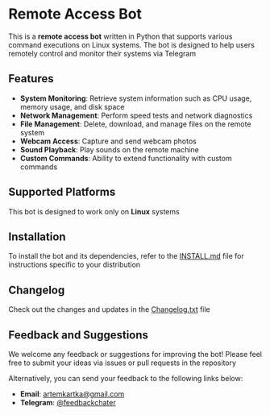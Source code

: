 # Remote Access Bot

This is a **remote access bot** written in Python that supports various command executions on Linux systems. The bot is designed to help users remotely control and monitor their systems via Telegram

## Features

- **System Monitoring**: Retrieve system information such as CPU usage, memory usage, and disk space
- **Network Management**: Perform speed tests and network diagnostics
- **File Management**: Delete, download, and manage files on the remote system
- **Webcam Access**: Capture and send webcam photos
- **Sound Playback**: Play sounds on the remote machine
- **Custom Commands**: Ability to extend functionality with custom commands

## Supported Platforms

This bot is designed to work only on **Linux** systems

## Installation

To install the bot and its dependencies, refer to the [INSTALL.md](INSTALL.md) file for instructions specific to your distribution

## Changelog

Check out the changes and updates in the [Changelog.txt](Changelog.txt) file

## Feedback and Suggestions

We welcome any feedback or suggestions for improving the bot! Please feel free to submit your ideas via issues or pull requests in the repository

Alternatively, you can send your feedback to the following links below:

- **Email**: [artemkartka@gmail.com](mailto:artemkartka@gmail.com)
- **Telegram**: [@feedbackchater](https://t.me/feedbackchater_bot)
